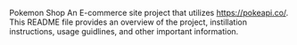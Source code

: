 Pokemon Shop
An E-commerce site project that utilizes https://pokeapi.co/. This README file provides an overview of the project, instillation instructions, usage guidlines, and other important information.
